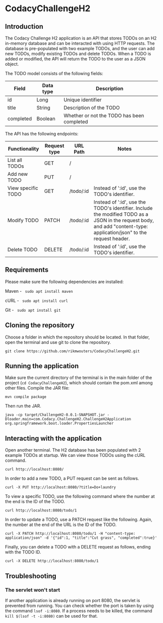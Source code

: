 # CodacyChallengeH2

## Introduction

The Codacy Challenge H2 application is an API that stores TODOs on an H2 in-memory database and can be interacted with using HTTP requests. The database is pre-populated with two example TODOs, and the user can add new TODOs, modify existing TODOs and delete TODOs. When a TODO is added or modified, the API will return the TODO to the user as a JSON object.

The TODO model consists of the following fields:

| Field      | Data type | Description |
| ----------- | ----------- | ----------- |
| id      | Long       | Unique identifier |
| title   | String        | Description of the TODO |
| completed   | Boolean        | Whether or not the TODO has been completed |

The API has the following endpoints:

| Functionality      | Request type | URL Path | Notes |
| ----------- | ----------- | ----------- | ----------- |
| List all TODOs      | GET       | / | |
| Add new TODO   | PUT        | / | |
| View specific TODO   | GET        | /todo/:id | Instead of ':id', use the TODO's identifier. |
| Modify TODO   | PATCH        | /todo/:id | Instead of ':id', use the TODO's identifier. Include the modified TODO as a JSON in the request body, and add "content-type: application/json" to the request header. |
| Delete TODO   | DELETE        | /todo/:id | Instead of ':id', use the TODO's identifier. |


## Requirements

Please make sure the following dependencies are installed:

Maven - ``` sudo apt install maven```

cURL - ``` sudo apt install curl```

Git - ``` sudo apt install git```

## Cloning the repository

Choose a folder in which the repository should be located. In that folder, open the terminal and use git to clone the repository.

```
git clone https://github.com/rikmwouters/CodacyChallengeH2.git
```

## Running the application

Make sure the current directory of the terminal is in the main folder of the project (```cd CodacyChallengeH2```), which should contain the pom.xml among other files. Compile the JAR file:

```
mvn compile package
```

Then run the JAR.

```
java -cp target/ChallengeH2-0.0.1-SNAPSHOT.jar -Dloader.main=com.Codacy.ChallengeH2.ChallengeH2Application org.springframework.boot.loader.PropertiesLauncher
```

## Interacting with the application

Open another terminal. The H2 database has been populated with 2 example TODOs at startup. We can view those TODOs using the cURL command. 

```
curl http://localhost:8080/ 
```

In order to add a new TODO, a PUT request can be sent as follows.

``` 
curl -X PUT http://localhost:8080/?title=Do+laundry 
```

To view a specific TODO, use the following command where the number at the end is the ID of the TODO.

``` 
curl http://localhost:8080/todo/1 
```

In order to update a TODO, use a PATCH request like the following. Again, the number at the end of the URL is the ID of the TODO.

``` 
curl -X PATCH http://localhost:8080/todo/1 -H "content-type: application/json" -d '{"id":1, "title":"Cut grass", "completed":true}' 
```

Finally, you can delete a TODO with a DELETE request as follows, ending with the TODO ID.

``` 
curl -X DELETE http://localhost:8080/todo/1 
```

## Troubleshooting

### The servlet won't start
If another application is already running on port 8080, the servlet is prevented from running. You can check whether the port is taken by using the command ``` lsof -i:8080 ```. If a process needs to be killed, the command ```kill $(lsof -t -i:8080)``` can be used for that.
